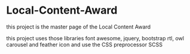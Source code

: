# Local-Content-Award

this project is the master page of the Local Content Award 

this project uses those libraries font awesome, jquery, bootstrap rtl, owl carousel and feather icon and use the CSS preprocessor SCSS

